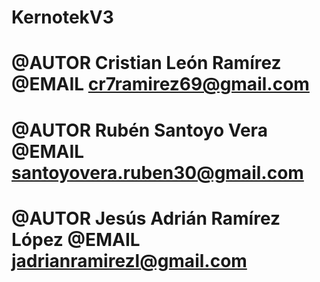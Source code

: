 KernotekV3
=========
@AUTOR Cristian León Ramírez
@EMAIL cr7ramirez69@gmail.com
=========
@AUTOR Rubén Santoyo Vera
@EMAIL santoyovera.ruben30@gmail.com
=========
@AUTOR Jesús Adrián Ramírez López 
@EMAIL jadrianramirezl@gmail.com
=========
